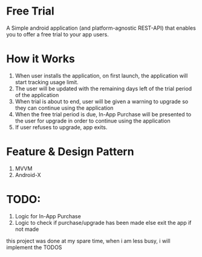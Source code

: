 # Free Trial
A Simple android application (and platform-agnostic REST-API) that enables you to offer a free trial to your app users.

# How it Works
1. When user installs the application, on first launch, the application will start tracking usage limit.
2. The user will be updated with the remaining days left of the trial period of the application
3. When trial is about to end, user will be given a warning to upgrade so they can continue using the application
4. When the free trial period is due, In-App Purchase will be presented to the user for upgrade in order to continue using the application
5. If user refuses to upgrade, app exits.

# Feature & Design Pattern
1. MVVM
2. Android-X

# TODO:
1. Logic for In-App Purchase
2. Logic to check if purchase/upgrade has been made else exit the app if not made

this project was done at my spare time, when i am less busy, i will implement the TODOS
